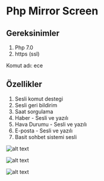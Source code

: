 # Php Mirror Screen
## Gereksinimler
1. Php 7.0
2. https (ssl)

Komut adı: ece

## Özellikler
1. Sesli komut destegi
2. Sesli geri bildirim
3. Saat sorgulama
4. Haber - Sesli ve yazılı
5. Hava Durumu  - Sesli ve yazılı
6. E-posta  - Sesli ve yazılı
7. Basit sohbet sistemi sesli

![alt text](https://image.ibb.co/iOoiae/Screenshot_1.png "Logo Title Text 1")

![alt text](https://image.ibb.co/mqAJ8z/Screenshot_2.png "Logo Title Text 2")

![alt text](https://image.ibb.co/d9k71K/Screenshot_3.png "Logo Title Text 3")
